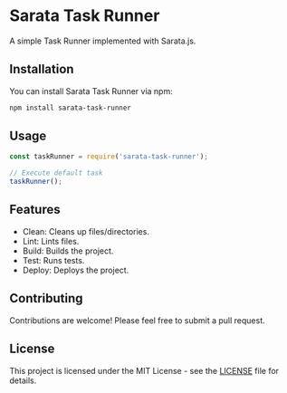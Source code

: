 # Sarata Task Runner

A simple Task Runner implemented with Sarata.js.

## Installation

You can install Sarata Task Runner via npm:

```bash
npm install sarata-task-runner
```

## Usage

```javascript
const taskRunner = require('sarata-task-runner');

// Execute default task
taskRunner();
```

## Features

- Clean: Cleans up files/directories.
- Lint: Lints files.
- Build: Builds the project.
- Test: Runs tests.
- Deploy: Deploys the project.

## Contributing

Contributions are welcome! Please feel free to submit a pull request.

## License

This project is licensed under the MIT License - see the [LICENSE](LICENSE) file for details.

